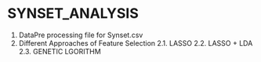 # SYNSET_ANALYSIS
1. DataPre processing file for Synset.csv
2. Different Approaches of Feature Selection
2.1. LASSO
2.2. LASSO + LDA
2.3. GENETIC LGORITHM

